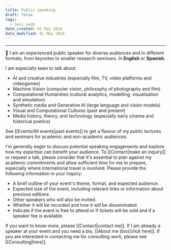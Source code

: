 ```yaml
---
title: Public speaking
draft: false
tags:
  - navi_node
date_created: 01 May 2024
date_modified: 01 May 2024
---
```

---

🎤 I am an experienced public speaker for diverse audiences and in different formats, from keynotes to smaller research seminars. In **English** or **Spanish**.

I am especially keen to talk about:
- AI and creative industries (especially film, TV, video platforms and videogames)
- Machine Vision (computer vision, philosophy of photography and film)
- Computational Humanities (cultural analytics, modelling, visualisation and simulation)
- Synthetic media and Generative AI (large language and vision models)
- Visual and Computational Cultures (past and present)
- Media history, theory, and technology (especially early cinema and historical poetics)

See [[Events/All events|past events]] to get a flavour of my public lectures and seminars for academic and non-academic audiences.

I'm generally eager to discuss potential speaking engagements and explore how my expertise can benefit your audience. To [[Contact|make an inquiry]] or request a talk, please consider that it's essential to plan against my academic commitments and allow sufficient time for me to prepare, especially where international travel is involved. Please provide the following information in your inquiry:

- A brief outline of your event's theme, format, and expected audience.
- Expected size of the event, including relevant links or information about previous editions.
- Other speakers who will also be invited.
- Whether it will be recorded and how it will be disseminated.
- Indicate if the event is free to attend or if tickets will be sold and if a speaker fee is available.

If you want to know more, please [[Contact|contact me]]. If I am already a speaker at your event and you need a bio, [[About me (bio)|click here]]. If you are interested in contacting me for consulting work, please see [[Consulting|here]].